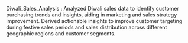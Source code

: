 Diwali_Sales_Analysis : Analyzed Diwali sales data to identify customer purchasing trends and insights, aiding in marketing and
sales strategy improvement. Derived actionable insights to improve customer targeting during festive sales periods
and sales distribution across different geographic regions and customer segments.
